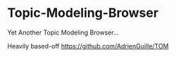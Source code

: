 # Topic-Modeling-Browser
Yet Another Topic Modeling Browser...

Heavily based-off https://github.com/AdrienGuille/TOM
